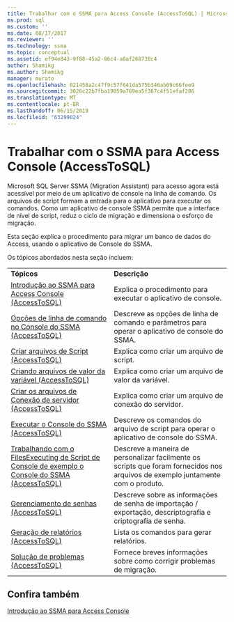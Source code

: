 ```yaml
---
title: Trabalhar com o SSMA para Access Console (AccessToSQL) | Microsoft Docs
ms.prod: sql
ms.custom: ''
ms.date: 08/17/2017
ms.reviewer: ''
ms.technology: ssma
ms.topic: conceptual
ms.assetid: ef94e843-9f88-45a2-86c4-a0af268738c4
author: Shamikg
ms.author: Shamikg
manager: murato
ms.openlocfilehash: 021458a2c47f9c57f641da575b346ab09c66fee9
ms.sourcegitcommit: 3026c22b7fba19059a769ea5f367c4f51efaf286
ms.translationtype: MT
ms.contentlocale: pt-BR
ms.lasthandoff: 06/15/2019
ms.locfileid: "63299024"
---
```

# <a name="working-with-ssma-for-access-console-accesstosql"></a>Trabalhar com o SSMA para Access Console (AccessToSQL)
Microsoft SQL Server SSMA (Migration Assistant) para acesso agora está acessível por meio de um aplicativo de console na linha de comando. Os arquivos de script formam a entrada para o aplicativo para executar os comandos. Como um aplicativo de console SSMA permite que a interface de nível de script, reduz o ciclo de migração e dimensiona o esforço de migração.  
  
Esta seção explica o procedimento para migrar um banco de dados do Access, usando o aplicativo de Console do SSMA.  
  
Os tópicos abordados nesta seção incluem:  
  
|||  
|-|-|  
|**Tópicos**|**Descrição**|  
|[Introdução ao SSMA para Access Console &#40;AccessToSQL&#41;](../../ssma/access/getting-started-with-ssma-for-access-console-accesstosql.md)|Explica o procedimento para executar o aplicativo de console.|  
|[Opções de linha de comando no Console do SSMA &#40;AccessToSQL&#41;](../../ssma/access/command-line-options-in-ssma-console-accesstosql.md)|Descreve as opções de linha de comando e parâmetros para operar o aplicativo de console do SSMA.|  
|[Criar arquivos de Script &#40;AccessToSQL&#41;](../../ssma/access/creating-script-files-accesstosql.md)|Explica como criar um arquivo de script.|  
|[Criando arquivos de valor da variável &#40;AccessToSQL&#41;](../../ssma/access/creating-variable-value-files-accesstosql.md)|Explica como criar um arquivo de valor da variável.|  
|[Criar os arquivos de Conexão de servidor &#40;AccessToSQL&#41;](../../ssma/access/creating-the-server-connection-files-accesstosql.md)|Explica como criar um arquivo de conexão do servidor.|  
|[Executar o Console do SSMA &#40;AccessToSQL&#41;](../../ssma/access/executing-the-ssma-console-accesstosql.md)|Descreve os comandos do arquivo de script para operar o aplicativo de console do SSMA.|  
|[Trabalhando com o FilesExecuting de Script de Console de exemplo o Console do SSMA &#40;AccessToSQL&#41;](../../ssma/access/working-sample-console-script-filesexecuting-ssma-console-accesstosql.md)|Descreve a maneira de personalizar facilmente os scripts que foram fornecidos nos arquivos de exemplo juntamente com o produto.|  
|[Gerenciamento de senhas &#40;AccessToSQL&#41;](../../ssma/access/managing-passwords-accesstosql.md)|Descreve sobre as informações de senha de importação / exportação, descriptografia e criptografia de senha.|  
|[Geração de relatórios &#40;AccessToSQL&#41;](../../ssma/access/generating-reports-accesstosql.md)|Lista os comandos para gerar relatórios.|  
|[Solução de problemas &#40;AccessToSQL&#41;](../../ssma/access/troubleshooting-accesstosql.md)|Fornece breves informações sobre como corrigir problemas de migração.|  
  
## <a name="see-also"></a>Confira também  
[Introdução ao SSMA para Access Console](getting-started-with-ssma-for-access-console-accesstosql.md)  
  
